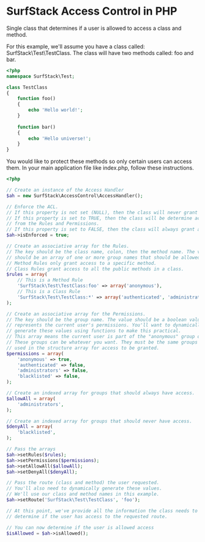 SurfStack Access Control in PHP
===============================

Single class that determines if a user is allowed to access a class and method.

For this example, we'll assume you have a class called: SurfStack\Test\TestClass.
The class will have two methods called: foo and bar.

```php
<?php
namespace SurfStack\Test;

class TestClass
{
    function foo()
    {
        echo 'Hello world!';
    }
    
    function bar()
    {
        echo 'Hello universe!';
    }
}
```

You would like to protect these methods so only certain users can access them.
In your main application file like index.php, follow these instructions.

```php
<?php

// Create an instance of the Access Handler
$ah = new SurfStack\AccessControl\AccessHandler();

// Enforce the ACL.
// If this property is not set (NULL), then the class will never grant access.
// If this property is set to TRUE, then the class will be determine access
// from the Rules and Permissions.
// If this property is set to FALSE, then the class will always grant access.
$ah->isEnforced = true;

// Create an associative array for the Rules.
// The key should be the class name, colon, then the method name. The value
// should be an array of one or more group names that should be allowed access.
// Method Rules only grant access to a specific method.
// Class Rules grant access to all the public methods in a class.
$rules = array(
    // This is a Method Rule
    'SurfStack\Test\TestClass:foo' => array('anonymous'),
    // This is a Class Rule
    'SurfStack\Test\TestClass:*' => array('authenticated', 'administrators'),
);

// Create an associative array for the Permissions.
// The key should be the group name. The value should be a boolean value that
// represents the current user's permissions. You'll want to dynamically
// generate these values using functions to make this practical.
// This array means the current user is part of the "anonymous" group only.
// These groups can be whatever you want. They must be the same groups
// used in the structure array for access to be granted.
$permissions = array(
    'anonymous' => true,
    'authenticated' => false,
    'administrators' => false,
    'blacklisted' => false,
);

// Create an indexed array for groups that should always have access.
$allowAll = array(
    'administrators',
);

// Create an indexed array for groups that should never have access.
$denyAll = array(
    'blacklisted',
);

// Pass the arrays
$ah->setRules($rules);
$ah->setPermissions($permissions);
$ah->setAllowAll($allowAll);
$ah->setDenyAll($denyAll);

// Pass the route (class and method) the user requested.
// You'll also need to dynamically generate these values.
// We'll use our class and method names in this example.
$ah->setRoute('SurfStack\Test\TestClass', 'foo');

// At this point, we've provide all the information the class needs to
// determine if the user has access to the requested route.

// You can now determine if the user is allowed access
$isAllowed = $ah->isAllowed();
```
